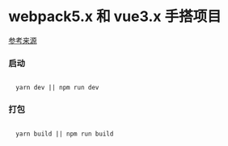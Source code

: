 
# webpack5.x 和 vue3.x 手搭项目

[参考来源](https://mp.weixin.qq.com/s/l5gkwi6LtAEuDwxhKjBxDA)


### 启动

```base

  yarn dev || npm run dev

```

### 打包

```base

  yarn build || npm run build
  
```
